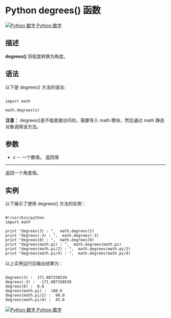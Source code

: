 Python  degrees() 函数
====================

 [![Python 数字](../images/up.gif)
 Python 数字](python-numbers.html)


  描述
--

  **degrees()** 将弧度转换为角度。

 语法
--

 以下是 degrees() 方法的语法:


```

import math

math.degrees(x)

```

 **注意：** degrees()是不能直接访问的，需要导入 math 模块，然后通过 math 静态对象调用该方法。

  参数
--

  *  x -- 一个数值。
   返回值
---

  返回一个角度值。

  实例
--

  以下展示了使用 degrees() 方法的实例：


```

#!/usr/bin/python
import math

print "degrees(3) : ",  math.degrees(3)
print "degrees(-3) : ",  math.degrees(-3)
print "degrees(0) : ",  math.degrees(0)
print "degrees(math.pi) : ",  math.degrees(math.pi)
print "degrees(math.pi/2) : ",  math.degrees(math.pi/2)
print "degrees(math.pi/4) : ",  math.degrees(math.pi/4)

```

  以上实例运行后输出结果为：


```

degrees(3) :  171.887338539
degrees(-3) :  -171.887338539
degrees(0) :  0.0
degrees(math.pi) :  180.0
degrees(math.pi/2) :  90.0
degrees(math.pi/4) :  45.0

```

 [![Python 数字](../images/up.gif)
 Python 数字](python-numbers.html)
